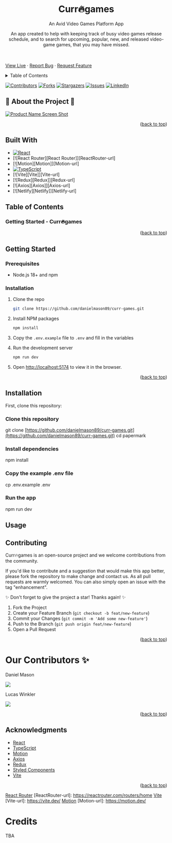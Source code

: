 <!-- Improved compatibility of back to top link: See: https://github.com/othneildrew/Best-README-Template/pull/73 -->

<a id="readme-top"></a>

<br/>
<h1 align="center">Curr🔥games</h1>

  <div align="center">
    <p>An Avid Video Games Platform App</p>
    <p>An app created to help with keeping track of busy video games release schedule, and to search for upcoming, popular, new, and released video-game games, that you may have missed.  
    </div>
    <br />
    <br />
    <a href="https://curr-games.netlify.app/">View Live</a>
    &middot;
    <a href="https://github.com/danielmason89/curr-games/issues/new?labels=bug&template=bug-report---.md">Report Bug</a>
    &middot;
    <a href="https://github.com/danielmason89/curr-games/issues/new?labels=enhancement&template=feature-request---.md">Request Feature</a>
  </p>
</div>

<!-- TABLE OF CONTENTS -->
<details>
  <summary>Table of Contents</summary>
  <ol>
    <li>
      <a href="#about-the-project">About The Project</a>
      <ul>
        <li><a href="#built-with">Built With</a></li>
      </ul>
    </li>
    <li>
      <a href="#getting-started">Getting Started</a>
      <ul>
        <li><a href="#prerequisites">Prerequisites</a></li>
        <li><a href="#installation">Installation</a></li>
      </ul>
    </li>
    <li><a href="#roadmap">Roadmap</a></li>
    <li><a href="#contributing">Contributing</a></li>
    <li><a href="#contact">Contact</a></li>
    <li><a href="#acknowledgments">Acknowledgments</a></li>
  </ol>
</details>

<!--
*** Thanks for checking out the Best-README-Template. If you have a suggestion
*** that would make this better, please fork the repo and create a pull request
*** or simply open an issue with the tag "enhancement".
*** Don't forget to give the project a star!
*** Thanks again! Now go create something AMAZING! :D
-->

<!-- PROJECT SHIELDS -->
<!--
*** I'm using markdown "reference style" links for readability.
*** Reference links are enclosed in brackets [ ] instead of parentheses ( ).
*** See the bottom of this document for the declaration of the reference variables
*** for contributors-url, forks-url, etc. This is an optional, concise syntax you may use.
*** https://www.markdownguide.org/basic-syntax/#reference-style-links
-->

[![Contributors][contributors-shield]][contributors-url]
[![Forks][forks-shield]][forks-url]
[![Stargazers][stars-shield]][stars-url]
[![Issues][issues-shield]][issues-url]
[![LinkedIn][linkedin-shield]][linkedin-url]

## 🚀 About the Project 🚀

[![Product Name Screen Shot][product-screenshot]](https://curr-games.netlify.app/)

<p align="right">(<a href="#readme-top">back to top</a>)</p>

## Built With

- [![React][React.js]][React-url]
- [![React Router][React Router]][ReactRouter-url]
- [![Motion][Motion]][Motion-url]
- [![TypeScript][TypeScript]][TypeScript-url]
- [![Vite][Vite]][Vite-url]
- [![Redux][Redux]][Redux-url]
- [![Axios][Axios]][Axios-url]
- [![Netlify][Netlify]][Netlify-url]

## Table of Contents


### Getting Started - Curr🔥games

<p align="right">(<a href="#readme-top">back to top</a>)</p>

<!-- GETTING STARTED -->

## Getting Started

### Prerequisites

- Node.js 18+ and npm

### Installation

1. Clone the repo
   ```sh
   git clone https://github.com/danielmason89/curr-games.git
   ```
2. Install NPM packages
   ```sh
   npm install
   ```
3. Copy the `.env.example` file to `.env` and fill in the variables

4. Run the development server

   ```sh
   npm run dev
   ```

5. Open [http://localhost:5174](http://localhost:5174) to view it in the browser.

<p align="right">(<a href="#readme-top">back to top</a>)</p>

## Installation

First, clone this repository:

<!-- start:code block -->
### Clone this repository
git clone [https://github.com/danielmason89/curr-games.git](https://github.com/danielmason89/curr-games.git)
cd papermark

### Install dependencies
npm install

### Copy the example .env file
cp .env.example .env

### Run the app
npm run dev
<!-- end:code block -->

## Usage

## Contributing

Curr🔥games is an open-source project and we welcome contributions from the community.

If you'd like to contribute and a suggestion that would make this app better, please fork the repository to make change and contact us. As all pull requests are warmly welcomed.
You can also simply open an issue with the tag "enhancement".

✨ Don't forget to give the project a star! Thanks again! ✨

1. Fork the Project
2. Create your Feature Branch (`git checkout -b feat/new-feature`)
3. Commit your Changes (`git commit -m 'Add some new-feature'`)
4. Push to the Branch (`git push origin feat/new-feature`)
5. Open a Pull Request

<p align="right">(<a href="#readme-top">back to top</a>)</p>

# Our Contributors ✨

<div>
  <p>Daniel Mason</p>
  <img src="[image](https://avatars.githubusercontent.com/u/77700361?v=4)
" />
  <p>Lucas Winkler</p>
  <img src="[image](https://avatars.githubusercontent.com/u/43054519?v=4)
" />
</div>

<p align="right">(<a href="#readme-top">back to top</a>)</p>

<!-- ACKNOWLEDGMENTS -->

## Acknowledgments

- [React](https://react.dev/)
- [TypeScript](https://www.typescriptlang.org/)
- [Motion](https://motion.dev/)
- [Axios](https://axios-http.com/)
- [Redux](https://redux.js.org/)
- [Styled Components](https://styled-components.com/)
- [Vite](https://vite.dev/)

<p align="right">(<a href="#readme-top">back to top</a>)</p>

<!-- MARKDOWN LINKS & IMAGES -->
<!-- https://www.markdownguide.org/basic-syntax/#reference-style-links -->

[contributors-shield]: https://img.shields.io/github/contributors/lucaswinkler/poitogo.svg?style=for-the-badge
[contributors-url]: https://github.com/lucaswinkler/poitogo/graphs/contributors
[forks-shield]: https://img.shields.io/github/forks/lucaswinkler/poitogo.svg?style=for-the-badge
[forks-url]: https://github.com/lucaswinkler/poitogo/network/members
[stars-shield]: https://img.shields.io/github/stars/lucaswinkler/poitogo.svg?style=for-the-badge
[stars-url]: https://github.com/lucaswinkler/poitogo/stargazers
[issues-shield]: https://img.shields.io/github/issues/lucaswinkler/poitogo.svg?style=for-the-badge
[issues-url]: https://github.com/lucaswinkler/poitogo/issues
[license-shield]: https://img.shields.io/github/license/lucaswinkler/poitogo.svg?style=for-the-badge
[license-url]: https://github.com/lucaswinkler/poitogo/blob/master/LICENSE.txt
[linkedin-shield]: https://img.shields.io/badge/-LinkedIn-black.svg?style=for-the-badge&logo=linkedin&colorB=555
[linkedin-url]: https://www.linkedin.com/in/daniel-mason-dev/
[product-screenshot]: images/screenshot.png
[Next.js]: https://img.shields.io/badge/next.js-000000?style=for-the-badge&logo=nextdotjs&logoColor=white
[Next-url]: https://nextjs.org/
[React.js]: https://img.shields.io/badge/React-20232A?style=for-the-badge&logo=react&logoColor=61DAFB
[React-url]: https://reactjs.org/
[Vercel-url]: https://vercel.com/
[TypeScript]: https://img.shields.io/badge/TypeScript-3178C6?logo=typescript&logoColor=fff
[TypeScript-url]: https://www.typescriptlang.org/
[React Router](https://img.shields.io/badge/React%20Router-CA4245?logo=reactrouter&logoColor=fff&style=flat)
[ReactRouter-url]: https://reactrouter.com/routers/home
[Vite](https://img.shields.io/badge/Vite-646CFF?logo=vite&logoColor=fff&style=flat)
[Vite-url]: https://vite.dev/
[Motion](https://img.shields.io/badge/Framer-05F?logo=framer&logoColor=fff&style=flat)
[Motion-url]: https://motion.dev/

# Credits
TBA
